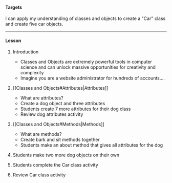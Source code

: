 #### Targets

I can apply my understanding of classes and objects to create a "Car" class and create five car objects.

---
#### Lesson

1. Introduction
	* Classes and Objects are extremely powerful tools in computer science and can unlock massive opportunities for creativity and complexity
	* Imagine you are a website administrator for hundreds of accounts....

2. [[Classes and Objects#Attributes|Attributes]]
	* What are attributes?
	* Create a dog object and three attributes
	* Students create 7 more attributes for their dog class
	* Review dog attributes activity

3. [[Classes and Objects#Methods|Methods]]
	* What are methods?
	* Create bark and sit methods together
	* Students make an about method that gives all attributes for the dog
	
4. Students make two more dog objects on their own
5. Students complete the Car class activity
6. Review Car class activity